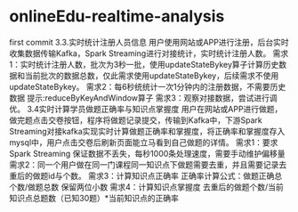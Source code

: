 # onlineEdu-realtime-analysis
first commit
3.3.实时统计注册人员信息
 用户使用网站或APP进行注册，后台实时收集数据传输Kafka，Spark Streaming进行对接统计，实时统计注册人数。
 需求1：实时统计注册人数，批次为3秒一批，使用updateStateBykey算子计算历史数据和当前批次的数据总数，仅此需求使用updateStateBykey，后续需求不使用updateStateBykey。
 需求2：每6秒统统计一次1分钟内的注册数据，不需要历史数据 提示:reduceByKeyAndWindow算子
 需求3：观察对接数据，尝试进行调优。
3.4实时计算学员做题正确率与知识点掌握度
  用户在网站或APP进行做题，做完题点击交卷按钮，程序将做题记录提交，传输到Kafka中，下游Spark Streaming对接kafka实现实时计算做题正确率和掌握度，将正确率和掌握度存入mysql中，用户点击交卷后刷新页面能立马看到自己做题的详情。
  需求1：要求Spark Streaming 保证数据不丢失，每秒1000条处理速度，需要手动维护偏移量
  需求2：同一个用户做在同一门课程同一知识点下做题需要去重，并且需要记录去重后的做题id与个数。
  需求3：计算知识点正确率 正确率计算公式：做题正确总个数/做题总数 保留两位小数
  需求4：计算知识点掌握度 去重后的做题个数/当前知识点总题数（已知30题）*当前知识点的正确率
